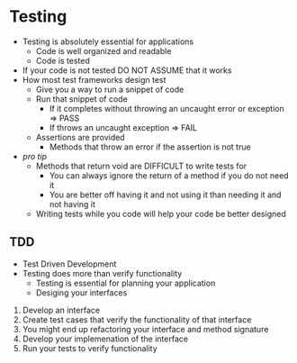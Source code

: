 # Testing
- Testing is absolutely essential for applications
  - Code is well organized and readable
  - Code is tested
- If your code is not tested DO NOT ASSUME that it works
- How most test frameworks design test
  - Give you a way to run a snippet of code
  - Run that snippet of code
    - If it completes without throwing an uncaught error or exception => PASS
    - If throws an uncaught exception => FAIL
  - Assertions are provided
    - Methods that throw an error if the assertion is not true
- *pro tip*
  - Methods that return void are DIFFICULT to write tests for
    - You can always ignore the return of a method if you do not need it
    - You are better off having it and not using it than needing it and not having it
  - Writing tests while you code will help your code be better designed

## TDD
- Test Driven Development
- Testing does more than verify functionality
  - Testing is essential for planning your application
  - Desiging your interfaces

1. Develop an interface
2. Create test cases that verify the functionality of that interface
3. You might end up refactoring your interface and method signature
4. Develop your implemenation of the interface
5. Run your tests to verify functionality